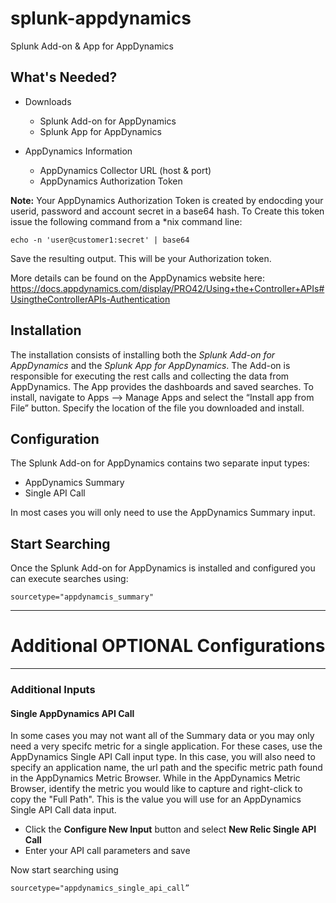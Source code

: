 # splunk-appdynamics
Splunk Add-on &amp; App for AppDynamics


## What's Needed?
- Downloads
    - Splunk Add-on for AppDynamics
    - Splunk App for AppDynamics


- AppDynamics Information
    - AppDynamics Collector URL (host & port)
    - AppDynamics Authorization Token
    
**Note:** Your AppDynamics Authorization Token is created by endocding your userid, password and account secret in a base64 hash.
To Create this token issue the following command from a *nix command line: 
```
echo -n 'user@customer1:secret' | base64
```
Save the resulting output. This will be your Authorization token.

More details can be found on the AppDynamics website here:
https://docs.appdynamics.com/display/PRO42/Using+the+Controller+APIs#UsingtheControllerAPIs-Authentication


## Installation
The installation consists of installing both the *Splunk Add-on for AppDynamics* and the *Splunk App for AppDynamics*.   The Add-on is responsible for executing the rest calls and collecting the data from AppDynamics.  The App provides the dashboards and saved searches.  To install, navigate to Apps --> Manage Apps and select the “Install app from File” button.  Specify the location of the file you downloaded and install.   

## Configuration
The Splunk Add-on for AppDynamics contains two separate input types:
- AppDynamics Summary
- Single API Call

In most cases you will only need to use the AppDynamics Summary input.  


## Start Searching
Once the Splunk Add-on for AppDynamics is installed and configured you can execute searches using: 
```
sourcetype="appdynamcis_summary"
```

----  

# Additional OPTIONAL Configurations
----
### Additional Inputs

#### Single AppDynamics API Call
In some cases you may not want all of the Summary data or you may only need a very specifc metric for a single application.  For these cases, use the AppDynamics Single API Call input type. In this case, you will also need to specify an application name, the url path and the specific metric path found in the AppDynamics Metric Browser.  While in the AppDynamics Metric Browser, identify the metric you would like to capture and right-click to copy the "Full Path".  This is the value you will use for an AppDynamics Single API Call data input. 

- Click the **Configure New Input** button and select **New Relic Single API Call**
- Enter your API call parameters and save

Now start searching using 
```
sourcetype="appdynamics_single_api_call”
```
